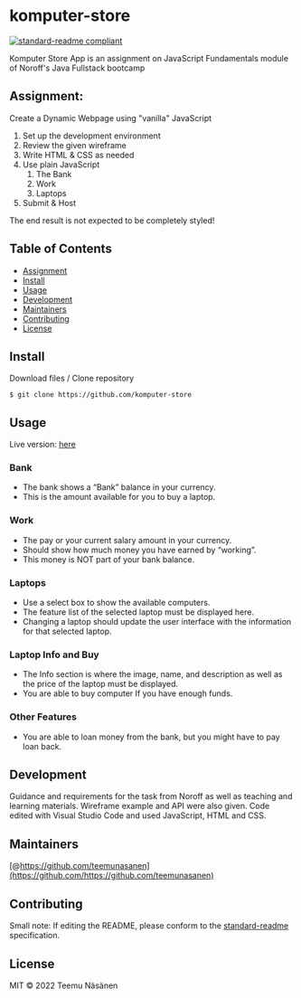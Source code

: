 # komputer-store

[![standard-readme compliant](https://img.shields.io/badge/standard--readme-OK-green.svg?style=flat-square)](https://github.com/RichardLitt/standard-readme)

Komputer Store App is an assignment on JavaScript Fundamentals module of Noroff&#39;s Java Fullstack bootcamp

## Assignment:
Create a Dynamic Webpage using "vanilla" JavaScript
1. Set up the development environment
2. Review the given wireframe
3. Write HTML & CSS as needed
4. Use plain JavaScript
    1. The Bank
    2. Work
    3. Laptops
5. Submit & Host

The end result is not expected to be completely styled!

## Table of Contents

- [Assignment](#Assignment)
- [Install](#install)
- [Usage](#usage)
- [Development](#Development)
- [Maintainers](#maintainers)
- [Contributing](#contributing)
- [License](#license)

## Install
Download files / Clone repository
```
$ git clone https://github.com/komputer-store
```

## Usage
Live version: [here](url)

### Bank
* The bank shows a “Bank” balance in your currency.   
* This is the amount available for you to buy a laptop. 

### Work
* The pay or your current salary amount in your currency.
* Should show how much money you have earned by “working”.
* This money is NOT part of your bank balance. 

### Laptops
* Use a select box to show the available computers.
* The feature list of the selected laptop must be displayed here.
* Changing a laptop should update the user interface with the information for that selected laptop.

### Laptop Info and Buy 
* The Info section is where the image, name, and description as well as the price of the laptop must be displayed.
* You are able to buy computer If you have enough funds.

### Other Features
* You are able to loan money from the bank, but you might have to pay loan back.

## Development
Guidance and requirements for the task from Noroff as well as teaching and learning materials. Wireframe example and API were also given. Code edited with Visual Studio Code and used JavaScript, HTML and CSS.


## Maintainers

[@https://github.com/teemunasanen](https://github.com/https://github.com/teemunasanen)

## Contributing



Small note: If editing the README, please conform to the [standard-readme](https://github.com/RichardLitt/standard-readme) specification.

## License

MIT © 2022 Teemu Näsänen
